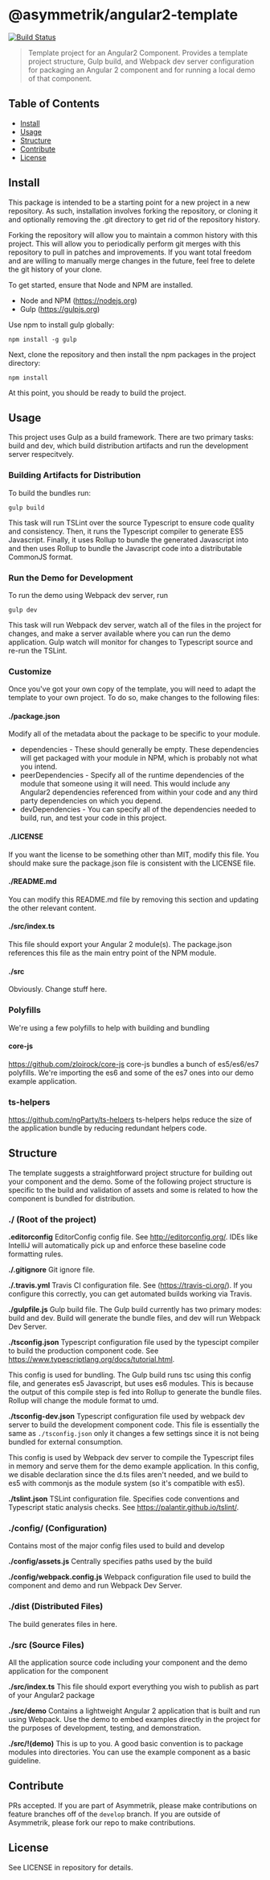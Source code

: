 # @asymmetrik/angular2-template

[![Build Status][travis-image]][travis-url]

> Template project for an Angular2 Component.
> Provides a template project structure, Gulp build, and Webpack dev server configuration for packaging an Angular 2 component and for running a local demo of that component. 

## Table of Contents
- [Install](#install)
- [Usage](#usage)
- [Structure](#structure)
- [Contribute](#contribute)
- [License](#license)

## Install
This package is intended to be a starting point for a new project in a new repository. As such, installation involves forking the repository, or cloning it and optionally removing the .git directory to get rid of the repository history.

Forking the repository will allow you to maintain a common history with this project. This will allow you to periodically perform git merges with this repository to pull in patches and improvements. If you want total freedom and are willing to manually merge changes in the future, feel free to delete the git history of your clone. 

To get started, ensure that Node and NPM are installed.
* Node and NPM (https://nodejs.org)
* Gulp (https://gulpjs.org)

Use npm to install gulp globally:
```
npm install -g gulp
```

Next, clone the repository and then install the npm packages in the project directory: 
```
npm install
```

At this point, you should be ready to build the project.


## Usage
This project uses Gulp as a build framework. There are two primary tasks: build and dev, which build distribution artifacts and run the development server respecitvely. 

### Building Artifacts for Distribution
To build the bundles run:

```
gulp build
```

This task will run TSLint over the source Typescript to ensure code quality and consistency. Then, it runs the Typescript compiler to generate ES5 Javascript. Finally, it uses Rollup to bundle the generated Javascript into and then uses Rollup to bundle the Javascript code into a distributable CommonJS format.

### Run the Demo for Development
To run the demo using Webpack dev server, run
```
gulp dev
```

This task will run Webpack dev server, watch all of the files in the project for changes, and make a server available where you can run the demo application. Gulp watch will monitor for changes to Typescript source and re-run the TSLint.

### Customize
Once you've got your own copy of the template, you will need to adapt the template to your own project. To do so, make changes to the following files:

#### ./package.json
Modify all of the metadata about the package to be specific to your module.

* dependencies - These should generally be empty. These dependencies will get packaged with your module in NPM, which is probably not what you intend.
* peerDependencies - Specify all of the runtime dependencies of the module that someone using it will need. This would include any Angular2 dependencies referenced from within your code and any third party dependencies on which you depend.
* devDependencies - You can specify all of the dependencies needed to build, run, and test your code in this project.

#### ./LICENSE
If you want the license to be something other than MIT, modify this file. You should make sure the package.json file is consistent with the LICENSE file.

#### ./README.md
You can modify this README.md file by removing this section and updating the other relevant content.

#### ./src/index.ts
This file should export your Angular 2 module(s). The package.json references this file as the main entry point of the NPM module. 

#### ./src
Obviously. Change stuff here.

### Polyfills
We're using a few polyfills to help with building and bundling

#### core-js
https://github.com/zloirock/core-js
core-js bundles a bunch of es5/es6/es7 polyfills. We're importing the es6 and some of the es7 ones into our demo example application.

### ts-helpers
https://github.com/ngParty/ts-helpers
ts-helpers helps reduce the size of the application bundle by reducing redundant helpers code.


## Structure
The template suggests a straightforward project structure for building out your component and the demo. Some of the following project structure is specific to the build and validation of assets and some is related to how the component is bundled for distribution.

### ./ (Root of the project)
**.editorconfig**
EditorConfig config file. See http://editorconfig.org/. IDEs like IntelliJ will automatically pick up and enforce these baseline code formatting rules.

**./.gitignore**
Git ignore file.

**./.travis.yml**
Travis CI configuration file. See (https://travis-ci.org/). If you configure this correctly, you can get automated builds working via Travis.

**./gulpfile.js**
Gulp build file. The Gulp build currently has two primary modes: build and dev. Build will generate the bundle files, and dev will run Webpack Dev Server.

**./tsconfig.json**
Typescript configuration file used by the typescipt compiler to build the production component code. See https://www.typescriptlang.org/docs/tutorial.html.

This config is used for bundling. The Gulp build runs tsc using this config file, and generates es5 Javascript, but uses es6 modules. This is because the output of this compile step is fed into Rollup to generate the bundle files. Rollup will change the module format to umd. 


**./tsconfig-dev.json**
Typescript configuration file used by webpack dev server to build the development component code. This file is essentially the same as ```./tsconfig.json``` only it changes a few settings since it is not being bundled for external consumption.

This config is used by Webpack dev server to compile the Typescript files in memory and serve them for the demo example application. In this config, we disable declaration since the d.ts files aren't needed, and we build to es5 with commonjs as the module system (so it's compatible with es5).

**./tslint.json**
TSLint configuration file. Specifies code conventions and Typescript static analysis checks. See https://palantir.github.io/tslint/.


### ./config/ (Configuration)
Contains most of the major config files used to build and develop

**./config/assets.js**
Centrally specifies paths used by the build

**./config/webpack.config.js**
Webpack configuration file used to build the component and demo and run Webpack Dev Server.


### ./dist (Distributed Files)
The build generates files in here.


### ./src (Source Files)
All the application source code including your component and the demo application for the component

**./src/index.ts**
This file should export everything you wish to publish as part of your Angular2 package 

**./src/demo**
Contains a lightweight Angular 2 application that is built and run using Webpack. Use the demo to embed examples directly in the project for the purposes of development, testing, and demonstration.

**./src/!(demo)**
This is up to you. A good basic convention is to package modules into directories. You can use the example component as a basic guideline.

## Contribute
PRs accepted. If you are part of Asymmetrik, please make contributions on feature branches off of the ```develop``` branch. If you are outside of Asymmetrik, please fork our repo to make contributions.

## License
See LICENSE in repository for details.

[travis-url]: https://travis-ci.org/Asymmetrik/angular2-template/
[travis-image]: https://travis-ci.org/Asymmetrik/angular2-template.svg
